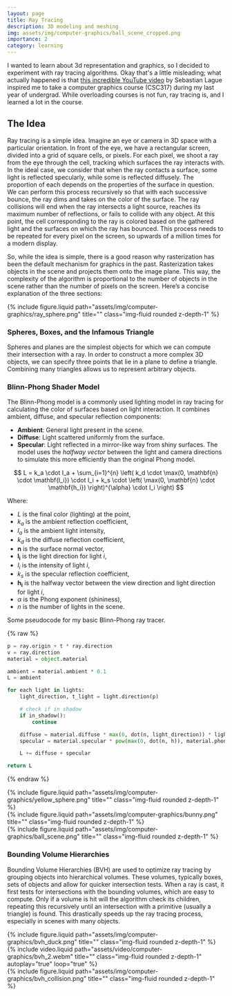 ```yaml
---
layout: page
title: Ray Tracing
description: 3D modeling and meshing
img: assets/img/computer-graphics/ball_scene_cropped.png
importance: 2
category: learning
---
```


I wanted to learn about 3d representation and graphics, so I decided to experiment with ray tracing algorithms. Okay that's a little misleading; what actually happened is that [this incredible YouTube video](https://youtu.be/Qz0KTGYJtUk) by Sebastian Lague inspired me to take a computer graphics course (CSC317) during my last year of undergrad. While overloading courses is not fun, ray tracing is, and I learned a lot in the course.

## The Idea

Ray tracing is a simple idea. Imagine an eye or camera in 3D space with a particular orientation. In front of the eye, we have a rectangular screen, divided into a grid of square cells, or pixels. For each pixel, we shoot a ray from the eye through the cell, tracking which surfaces the ray interacts with. In the ideal case, we consider that when the ray contacts a surface, some light is reflected specularly, while some is reflected diffusely. The proportion of each depends on the properties of the surface in question. We can perform this process recursively so that with each successive bounce, the ray dims and takes on the color of the surface. The ray collisions will end when the ray intersects a light source, reaches its maximum number of reflections, or fails to collide with any object. At this point, the cell corresponding to the ray is colored based on the gathered light and the surfaces on which the ray has bounced. This process needs to be repeated for every pixel on the screen, so upwards of a million times for a modern display.

So, while the idea is simple, there is a good reason why rasterization has been the default mechanism for graphics in the past. Rasterization takes objects in the scene and projects them onto the image plane. This way, the complexity of the algorithm is proportional to the number of objects in the scene rather than the number of pixels on the screen.
Here’s a concise explanation of the three sections:

<div class="row">
    <div class="col-sm-4">
        {% include figure.liquid path="assets/img/computer-graphics/ray_sphere.png" title="" class="img-fluid rounded z-depth-1" %}
    </div>
</div>

### Spheres, Boxes, and the Infamous Triangle

Spheres and planes are the simplest objects for which we can compute their intersection with a ray. In order to construct a more complex 3D objects, we can specify three points that lie in a plane to define a triangle. Combining many triangles allows us to represent arbitrary objects.

### Blinn-Phong Shader Model

The Blinn-Phong model is a commonly used lighting model in ray tracing for calculating the color of surfaces based on light interaction. It combines ambient, diffuse, and specular reflection components:

- **Ambient**: General light present in the scene.
- **Diffuse**: Light scattered uniformly from the surface.
- **Specular**: Light reflected in a mirror-like way from shiny surfaces. The model uses the _halfway vector_ between the light and camera directions to simulate this more efficiently than the original Phong model.

$$
L = k_a \cdot I_a + \sum_{i=1}^{n} \left( k_d \cdot \max(0, \mathbf{n} \cdot \mathbf{l_i}) \cdot I_i + k_s \cdot \left( \max(0, \mathbf{n} \cdot \mathbf{h_i}) \right)^{\alpha} \cdot I_i \right)
$$

Where:

- $L$ is the final color (lighting) at the point,
- $k_a$ is the ambient reflection coefficient,
- $I_a$ is the ambient light intensity,
- $k_d$ is the diffuse reflection coefficient,
- $\mathbf{n}$ is the surface normal vector,
- $\mathbf{l_i}$ is the light direction for light $i$,
- $I_i$ is the intensity of light $i$,
- $k_s$ is the specular reflection coefficient,
- $\mathbf{h_i}$ is the halfway vector between the view direction and light direction for light $i$,
- $\alpha$ is the Phong exponent (shininess),
- $n$ is the number of lights in the scene.

<div class="caption">Some pseudocode for my basic Blinn-Phong ray tracer.</div>

{% raw %}

```python
p = ray.origin + t * ray.direction
v = ray.direction
material = object.material

ambient = material.ambient * 0.1
L = ambient

for each light in lights:
    light_direction, t_light = light.direction(p)

    # check if in shadow
    if in_shadow():
        continue

    diffuse = material.diffuse * max(0, dot(n, light_direction)) * light.intensity
    specular = material.specular * pow(max(0, dot(n, h)), material.phong_exponent) * light.intensity

    L += diffuse + specular

return L
```

{% endraw %}

<div class="row">
    <div class="col-sm-4 mt-3 mt-md-0">
        {% include figure.liquid path="assets/img/computer-graphics/yellow_sphere.png" title="" class="img-fluid rounded z-depth-1" %}
    </div>
    <div class="col-sm-4 mt-3 mt-md-0">
        {% include figure.liquid path="assets/img/computer-graphics/bunny.png" title="" class="img-fluid rounded z-depth-1" %}
    </div>
    <div class="col-sm-4 mt-3 mt-md-0">
        {% include figure.liquid path="assets/img/computer-graphics/ball_scene.png" title="" class="img-fluid rounded z-depth-1" %}
    </div>
</div>

### Bounding Volume Hierarchies

Bounding Volume Hierarchies (BVH) are used to optimize ray tracing by grouping objects into hierarchical volumes. These volumes, typically boxes, sets of objects and allow for quicker intersection tests. When a ray is cast, it first tests for intersections with the bounding volumes, which are easy to compute. Only if a volume is hit will the algorithm check its children, repeating this recursively until an intersection with a primitive (usually a triangle) is found. This drastically speeds up the ray tracing process, especially in scenes with many objects.

<div class="row">
    <div class="col-sm-4 mt-3 mt-md-0">
        {% include figure.liquid path="assets/img/computer-graphics/bvh_duck.png" title="" class="img-fluid rounded z-depth-1" %}
    </div>
    <div class="col-sm-4 mt-3 mt-md-0">
        {% include video.liquid path="assets/video/computer-graphics/bvh_2.webm" title="" class="img-fluid rounded z-depth-1" autoplay="true" loop="true" %}
    </div>
    <div class="col-sm-4 mt-3 mt-md-0">
        {% include figure.liquid path="assets/img/computer-graphics/bvh_collision.png" title="" class="img-fluid rounded z-depth-1" %}
    </div>
</div>
